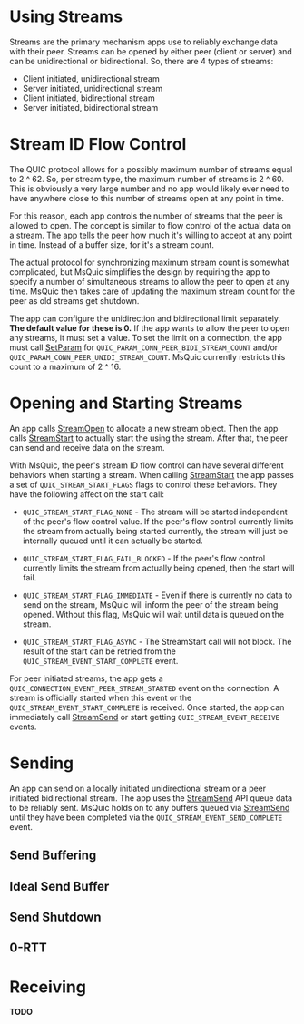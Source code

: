 Using Streams
======

Streams are the primary mechanism apps use to reliably exchange data with their peer. Streams can be opened by either peer (client or server) and can be unidirectional or bidirectional. So, there are 4 types of streams:

- Client initiated, unidirectional stream
- Server initiated, unidirectional stream
- Client initiated, bidirectional stream
- Server initiated, bidirectional stream

# Stream ID Flow Control

The QUIC protocol allows for a possibly maximum number of streams equal to 2 ^ 62. So, per stream type, the maximum number of streams is 2 ^ 60. This is obviously a very large number and no app would likely ever need to have anywhere close to this number of streams open at any point in time.

For this reason, each app controls the number of streams that the peer is allowed to open. The concept is similar to flow control of the actual data on a stream. The app tells the peer how much it's willing to accept at any point in time. Instead of a buffer size, for it's a stream count.

The actual protocol for synchronizing maximum stream count is somewhat complicated, but MsQuic simplifies the design by requiring the app to specify a number of simultaneous streams to allow the peer to open at any time. MsQuic then takes care of updating the maximum stream count for the peer as old streams get shutdown.

The app can configure the unidirection and bidirectional limit separately. **The default value for these is 0.** If the app wants to allow the peer to open any streams, it must set a value. To set the limit on a connection, the app must call [SetParam](v1/SetParam.md) for `QUIC_PARAM_CONN_PEER_BIDI_STREAM_COUNT` and/or `QUIC_PARAM_CONN_PEER_UNIDI_STREAM_COUNT`. MsQuic currently restricts this count to a maximum of 2 ^ 16.

# Opening and Starting Streams

An app calls [StreamOpen](v1/StreamOpen.md) to allocate a new stream object. Then the app calls [StreamStart](v1/StreamStart.md) to actually start the using the stream. After that, the peer can send and receive data on the stream.

With MsQuic, the peer's stream ID flow control can have several different behaviors when starting a stream. When calling [StreamStart](v1/StreamStart.md) the app passes a set of `QUIC_STREAM_START_FLAGS` flags to control these behaviors. They have the following affect on the start call:

- `QUIC_STREAM_START_FLAG_NONE` - The stream will be started independent of the peer's flow control value. If the peer's flow control currently limits the stream from actually being started currently, the stream will just be internally queued until it can actually be started.

- `QUIC_STREAM_START_FLAG_FAIL_BLOCKED` - If the peer's flow control currently limits the stream from actually being opened, then the start will fail.

- `QUIC_STREAM_START_FLAG_IMMEDIATE` - Even if there is currently no data to send on the stream, MsQuic will inform the peer of the stream being opened. Without this flag, MsQuic will wait until data is queued on the stream.

- `QUIC_STREAM_START_FLAG_ASYNC` - The StreamStart call will not block. The result of the start can be retried from the `QUIC_STREAM_EVENT_START_COMPLETE` event.

For peer initiated streams, the app gets a `QUIC_CONNECTION_EVENT_PEER_STREAM_STARTED` event on the connection. A stream is officially started when this event or the `QUIC_STREAM_EVENT_START_COMPLETE` is received. Once started, the app can immediately call [StreamSend](v1/StreamSend.md) or start getting `QUIC_STREAM_EVENT_RECEIVE` events.

# Sending

An app can send on a locally initiated unidirectional stream or a peer initiated bidirectional stream. The app uses the [StreamSend](v1/StreamSend.md) API queue data to be reliably sent. MsQuic holds on to any buffers queued via [StreamSend](v1/StreamSend.md) until they have been completed via the `QUIC_STREAM_EVENT_SEND_COMPLETE` event.

## Send Buffering

## Ideal Send Buffer

## Send Shutdown

## 0-RTT

# Receiving

**TODO**
